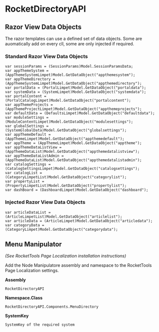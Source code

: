 # RocketDirectoryAPI

## Razor View Data Objects
The razor templates can use a defined set of data objects.  Some are auomatically add on every cll, some are only injected if required.  

### Standard Razor View Data Objects

    var sessionParams = (SessionParams)Model.SessionParamsData;
    var appThemeSystem = (AppThemeSystemLimpet)Model.GetDataObject("appthemesystem");
    var appThemeDirectory = (AppThemeSystemLimpet)Model.GetDataObject("appthemedirectory");
    var portalData = (PortalLimpet)Model.GetDataObject("portaldata");
    var systemData = (SystemLimpet)Model.GetDataObject("systemdata");
    var portalContent = (PortalCatalogLimpet)Model.GetDataObject("portalcontent");
    var appThemeProjects = (AppThemeProjectLimpet)Model.GetDataObject("appthemeprojects");
    var defaultData = (DefaultsLimpet)Model.GetDataObject("defaultdata");
    var moduleSettings = (ModuleContentLimpet)Model.GetDataObject("modulesettings");
    var globalSettings = (SystemGlobalData)Model.GetDataObject("globalsettings");
    var appThemeDefault = (AppThemeLimpet)Model.GetDataObject("appthemedefault");
    var appTheme = (AppThemeLimpet)Model.GetDataObject("apptheme");
    var appThemeDataListView = (AppThemeDataList)Model.GetDataObject("appthemedatalistview");
    var appThemeDataListAdmin = (AppThemeDataList)Model.GetDataObject("appthemedatalistadmin");
    var catalogSettings = (CatalogSettingsLimpet)Model.GetDataObject("catalogsettings");
    var catalogList = (CategoryLimpetList)Model.GetDataObject("categorylist");
    var propertyList = (PropertyLimpetList)Model.GetDataObject("propertylist");
    var dashBoard = (DashboardLimpet)Model.GetDataObject("dashboard");

### Injected Razor View Data Objects

    var articleDataList = (ArticleLimpetList)Model.GetDataObject("articlelist");
    var articleData = (ArticleLimpet)Model.GetDataObject("articledata");
    var categoryData = (CategoryLimpet)Model.GetDataObject("categorydata");

## Menu Manipulator

*(See RocketTools Page Localization installation instructions)*

Add the Node Manipulatore assembly and namespace to the RocketTools Page Localization settings.  

**Assembly**
```
RocketDirectoryAPI
```
**Namespace.Class**
```
RocketDirectoryAPI.Components.MenuDirectory
```
**SystemKey**
```
SystemKey of the required system
```



